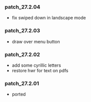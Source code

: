 ### patch_27.2.04
- fix swiped down in landscape mode 
### patch_27.2.03
- draw over menu button
### patch_27.2.02
- add some cyrillic letters
- restore hwr for text on pdfs
### patch_27.2.01
- ported 
